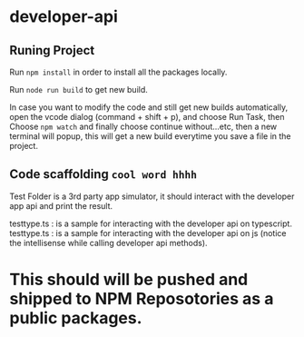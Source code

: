 # developer-api


## Runing Project

Run `npm install` in order to install all the packages locally.

Run `node run build` to get new build. 


In case you want to modify the code and still get new builds automatically, open the vcode dialog (command + shift + p), and choose Run Task, then Choose `npm watch` and finally  choose continue without...etc, then a new terminal will popup, this will get a new build everytime you save a file in the project.   




## Code scaffolding `cool word hhhh`

Test Folder is a 3rd party app simulator, it should interact with the developer app api and print the result.

testtype.ts : is a sample for interacting with  the developer api on typescript.
testtype.ts : is a sample for interacting with  the developer api on js (notice the intellisense while calling developer api methods).



# This should will be pushed and shipped to NPM Reposotories as a public packages.

